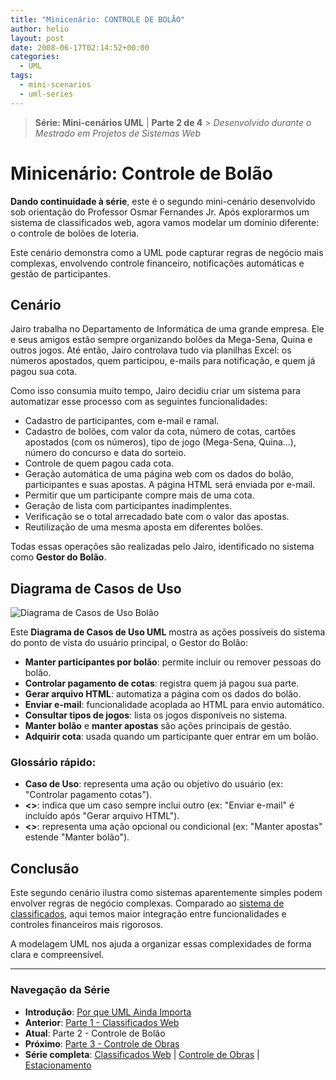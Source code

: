 ```yaml
---
title: "Minicenário: CONTROLE DE BOLÃO"
author: helio
layout: post
date: 2008-06-17T02:14:52+00:00
categories:
  - UML
tags:
  - mini-scenarios
  - uml-series
---
```


> **Série: Mini-cenários UML** | **Parte 2 de 4** > _Desenvolvido durante o Mestrado em Projetos de Sistemas Web_

# Minicenário: Controle de Bolão

**Dando continuidade à série**, este é o segundo mini-cenário desenvolvido sob orientação do Professor Osmar Fernandes Jr. Após explorarmos um sistema de classificados web, agora vamos modelar um domínio diferente: o controle de bolões de loteria.

Este cenário demonstra como a UML pode capturar regras de negócio mais complexas, envolvendo controle financeiro, notificações automáticas e gestão de participantes.

## Cenário

Jairo trabalha no Departamento de Informática de uma grande empresa. Ele e seus amigos estão sempre organizando bolões da Mega-Sena, Quina e outros jogos. Até então, Jairo controlava tudo via planilhas Excel: os números apostados, quem participou, e-mails para notificação, e quem já pagou sua cota.

Como isso consumia muito tempo, Jairo decidiu criar um sistema para automatizar esse processo com as seguintes funcionalidades:

- Cadastro de participantes, com e-mail e ramal.
- Cadastro de bolões, com valor da cota, número de cotas, cartões apostados (com os números), tipo de jogo (Mega-Sena, Quina...), número do concurso e data do sorteio.
- Controle de quem pagou cada cota.
- Geração automática de uma página web com os dados do bolão, participantes e suas apostas. A página HTML será enviada por e-mail.
- Permitir que um participante compre mais de uma cota.
- Geração de lista com participantes inadimplentes.
- Verificação se o total arrecadado bate com o valor das apostas.
- Reutilização de uma mesma aposta em diferentes bolões.

Todas essas operações são realizadas pelo Jairo, identificado no sistema como **Gestor do Bolão**.

## Diagrama de Casos de Uso

![Diagrama de Casos de Uso Bolão](/uploads/2008/07/controle-bolao.png)

Este **Diagrama de Casos de Uso UML** mostra as ações possíveis do sistema do ponto de vista do usuário principal, o Gestor do Bolão:

- **Manter participantes por bolão**: permite incluir ou remover pessoas do bolão.
- **Controlar pagamento de cotas**: registra quem já pagou sua parte.
- **Gerar arquivo HTML**: automatiza a página com os dados do bolão.
- **Enviar e-mail**: funcionalidade acoplada ao HTML para envio automático.
- **Consultar tipos de jogos**: lista os jogos disponíveis no sistema.
- **Manter bolão** e **manter apostas** são ações principais de gestão.
- **Adquirir cota**: usada quando um participante quer entrar em um bolão.

### Glossário rápido:

- **Caso de Uso**: representa uma ação ou objetivo do usuário (ex: "Controlar pagamento cotas").
- **<<include>>**: indica que um caso sempre inclui outro (ex: "Enviar e-mail" é incluído após "Gerar arquivo HTML").
- **<<extend>>**: representa uma ação opcional ou condicional (ex: "Manter apostas" estende "Manter bolão").

## Conclusão

Este segundo cenário ilustra como sistemas aparentemente simples podem envolver regras de negócio complexas. Comparado ao [sistema de classificados](../2008-06-13-minicenario-classificados-na-web/), aqui temos maior integração entre funcionalidades e controles financeiros mais rigorosos.

A modelagem UML nos ajuda a organizar essas complexidades de forma clara e compreensível.

---

### **Navegação da Série**

- **Introdução**: [Por que UML Ainda Importa](../2008-06-10-uml-introducao-minicenarios/)
- **Anterior**: [Parte 1 - Classificados Web](../2008-06-13-minicenario-classificados-na-web/)
- **Atual**: Parte 2 - Controle de Bolão
- **Próximo**: [Parte 3 - Controle de Obras](../2008-06-21-minicenario-controle-de-obras/)
- **Série completa**: [Classificados Web](../2008-06-13-minicenario-classificados-na-web/) | [Controle de Obras](../2008-06-21-minicenario-controle-de-obras/) | [Estacionamento](../2008-06-25-diagrama-de-casos-de-uso-estacionamento/)
